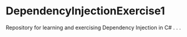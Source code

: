 # DependencyInjectionExercise1
Repository for learning and exercising Dependency Injection in C# . . . 
